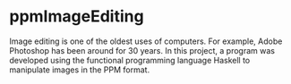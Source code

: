 # ppmImageEditing

Image editing is one of the oldest uses of computers. For example, Adobe Photoshop has been around for 30 years. In this project, a program was developed using the functional programming language Haskell to manipulate images in the PPM format.
